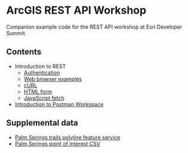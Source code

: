 # ArcGIS REST API Workshop

Companion example code for the REST API workshop at Esri Developer Summit.

## Contents

- Introduction to REST
    - [Authentication](./authentication/README.md)
    - [Web browser examples](./browser-samples/README.md)
    - [cURL](./curl-samples/README.md)
    - [HTML form](./browser-samples/README.md)
    - [JavaScript fetch](./browser-samples/README.md)
- [Introduction to Postman Workspace](./Intro-Postman-Workspace/README.md)

## Supplemental data

- [Palm Springs trails polyline feature service](https://services.arcgis.com/2ycVue24EK6qzjat/arcgis/rest/services/PS_trails/FeatureServer)
- [Palm Springs point of interest CSV](./data/palm-springs-poi.csv)
